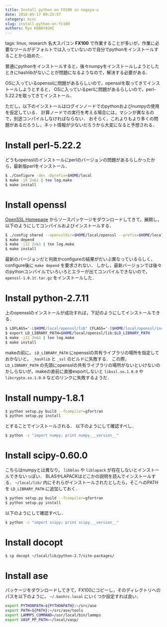 ```yaml
---
title: Install python on FX100 in nagoya-u
date: 2016-05-17 09:25:57
category: misc
slug: install-python-on-fx100
authors: Ryo KOBAYASHI
---
```


tags: linux, research
名大スパコン **FX100**
で作業することが多いが，作業に必要なツールがデフォルトでは入っていないので自分でpythonをインストールすることから始めた．

普通にpythonをインストールすると，後々numpyをインストールしようとしたときにhashlibがないことが問題になるようなので，解決する必要がある．

OSに入っているopensslに問題があるらしいので，opensslを取ってきてインストールしようとすると，
OSに入っているperlに問題があるらしいので，perl-5.22.2を取ってきてインストール．

ただし，以下のインストールはログインノードでのpythonおよびnumpyの使用を仮定している．
計算ノードでの実行を考える場合には，マシンが異なるので，別途コンパイルしなければならない．
おそらく，これよりもより多くの問題があるだろうし，ネット情報が少ないだろうから大変になると予想される．

# Install perl-5.22.2

どうもopensslのインストールにperlのバージョンの問題があるらしかったから，最新版perlをインストール．

``` bash
$ ./Configure -des -Dprefix=$HOME/local
$ make -j8 2>&1 | tee log.make
$ make install
```

# Install openssl

[OpenSSL Homepage](https://www.openssl.org)
からソースパッケージをダウンロードしてきて，展開し，以下のようにしてコンパイルおよびインストールする．

``` bash
$ ./config shared --openssldir=$HOME/local/openssl --prefix=$HOME/local/openssl
$ make depend
$ make -j12 2>&1 | tee log.make
$ make install
```

最新のバージョンだと何故かconfigureの結果がだいぶ異なっているらしく，configure後に
`make depend` を要求されない．
しかし，最新バージョンでは後々のpythonコンパイルでいろいろとエラーが出てコンパイルできないので，
`openssl-1.0.1t.tar.gz` をインストールした．

# Install python-2.7.11

上のopensslのインストールが成功すれば，下記のようにしてインストールできる．

``` bash
$ LDFLAGS="-L$HOME/local/openssl/lib" CFLAGS="-I$HOME/local/openssl/include" ./configure --prefix=$HOME/local
$ export LD_LIBRARY_PATH=$HOME/local/openssl/lib:$LD_LIBRARY_PATH
$ make -j12 2>&1 | tee log.make
$ make install
```

makeの前に， `LD_LIBRARY_PATH`
にopensslの共有ライブラリの場所を指定しておかないと， `_hashlib` と
`_ssl` のビルドに失敗する． この際， `LD_LIBRARY_PATH`
の先頭にopensslの共有ライブラリの場所がないといけないのかしらないが，makeの直前に直接exportしないと
`libssl.so.1.0.0` や `libcrypto.so.1.0.0` などのリンクに失敗するようだ．

# Install numpy-1.8.1

``` bash
$ python setup.py build --fcompiler=gfortran
$ python setup.py install
```

とすることでインストールされる． 以下のようにして確認すべし．

``` bash
$ python -c "import numpy; print numpy.__version__"
```

# Install scipy-0.60.0

こちらはnumpyとは異なり， `libblas` や `liblapack`
が存在しないとインストールできないっぽい．
BLASやLAPACKはどこかの説明を読んでインストールする． `~/local/lib/`
内にそれらがインストールされたとしたら，そこへのPATHを `LD_LIBRARY_PATH`
に追加しておく．

``` bash
$ python setup.py build --fcompiler=gfortran
$ python setup.py install
```

以下のようにして確認すべし．

``` bash
$ python -c "import scipy; print scipy.__version__"
```

# Install docopt

``` bash
$ cp docopt ~/local/lib/python-2.7/site-packages/
```

# Install ase

パッケージをダウンロードしてきて，FX100にコピーし，そのディレクトリへのパスを以下のように，
`~/.bashrc.local` にいくつか設定すれば良い．

``` bash
export PYTHONPATH=${PYTHONPATH}:~/src/ase
export PATH=${PATH}:~/src/ase/tools
export LAMMPS_COMMAND=/usr/local/bin/lammps
export VASP_PP_PATH=~/local/vasp/
```
